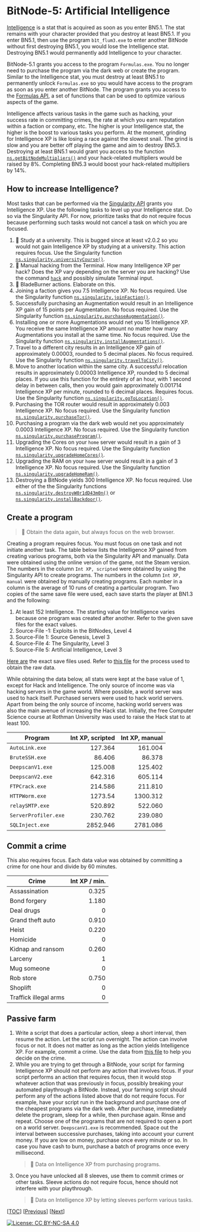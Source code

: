 # BitNode-5: Artificial Intelligence

[Intelligence](https://bitburner.readthedocs.io/en/latest/advancedgameplay/intelligence.html)
is a stat that is acquired as soon as you enter BN5.1. The stat remains with
your character provided that you destroy at least BN5.1. If you enter BN5.1,
then use the program `b1t_flum3.exe` to enter another BitNode without first
destroying BN5.1, you would lose the Intelligence stat. Destroying BN5.1 would
permanently add Intelligence to your character.

BitNode-5.1 grants you access to the program `Formulas.exe`. You no longer need
to purchase the program via the dark web or create the program. Similar to the
Intelligence stat, you must destroy at least BN5.1 to permanently unlock
`Formulas.exe` so you would have access to the program as soon as you enter
another BitNode. The program grants you access to the
[Formulas API](https://github.com/bitburner-official/bitburner-src/blob/dev/markdown/bitburner.formulas.md),
a set of functions that can be used to optimize various aspects of the game.

Intelligence affects various tasks in the game such as hacking, your success
rate in committing crimes, the rate at which you earn reputation within a
faction or company, etc. The higher is your Intelligence stat, the higher is the
boost to various tasks you perform. At the moment, grinding for Intelligence XP
is like losing a race against the slowest snail. The grind is slow and you are
better off playing the game and aim to destroy BN5.3. Destroying at least BN5.1
would grant you access to the function
[`ns.getBitNodeMultipliers()`](https://github.com/bitburner-official/bitburner-src/blob/dev/markdown/bitburner.ns.getbitnodemultipliers.md)
and your hack-related multipliers would be raised by 8%. Completing BN5.3 would
boost your hack-related multipliers by 14%.

## How to increase Intelligence?

Most tasks that can be performed via the
[Singularity API](https://github.com/bitburner-official/bitburner-src/blob/dev/markdown/bitburner.singularity.md)
grants you Intelligence XP. Use the following tasks to level up your
Intelligence stat. Do so via the Singularity API. For now, prioritize tasks that
do not require focus because performing such tasks would not cancel a task on
which you are focused.

1. 🐞 Study at a university. This is bugged since at least v2.0.2 so you would
   not gain Intelligence XP by studying at a university. This action requires
   focus. Use the Singularity function
   [`ns.singularity.universityCourse()`](https://github.com/bitburner-official/bitburner-src/blob/dev/markdown/bitburner.singularity.universitycourse.md).
1. 📝 Manual hacking from the Terminal. How many Intelligence XP per hack? Does
   the XP vary depending on the server you are hacking? Use the command
   [`hack`](https://bitburner.readthedocs.io/en/latest/basicgameplay/terminal.html#hack)
   and possibly simulate Terminal input.
1. 📝 BladeBurner actions. Elaborate on this.
1. Joining a faction gives you 7.5 Intelligence XP. No focus required. Use the
   Singularity function
   [`ns.singularity.joinFaction()`](https://github.com/bitburner-official/bitburner-src/blob/dev/markdown/bitburner.singularity.joinfaction.md).
1. Successfully purchasing an Augmentation would result in an Intelligence XP
   gain of 15 points per Augmentation. No focus required. Use the Singularity
   function
   [`ns.singularity.purchaseAugmentation()`](https://github.com/bitburner-official/bitburner-src/blob/dev/markdown/bitburner.singularity.purchaseaugmentation.md).
1. Installing one or more Augmentations would net you 15 Intelligence XP. You
   receive the same Intelligence XP amount no matter how many Augmentations you
   install at the same time. No focus required. Use the Singularity function
   [`ns.singularity.installAugmentations()`](https://github.com/bitburner-official/bitburner-src/blob/dev/markdown/bitburner.singularity.installaugmentations.md).
1. Travel to a different city results in an Intelligence XP gain of
   approximately 0.00003, rounded to 5 decimal places. No focus required. Use
   the Singularity function
   [`ns.singularity.travelToCity()`](https://github.com/bitburner-official/bitburner-src/blob/dev/markdown/bitburner.singularity.traveltocity.md).
1. Move to another location within the same city. A successful relocation
   results in approximately 0.00003 Intelligence XP, rounded to 5 decimal
   places. If you use this function for the entirety of an hour, with 1 second
   delay in between calls, then you would gain approximately 0.001714
   Intelligence XP per minute, rounded to 6 decimal places. Requires focus. Use
   the Singularity function
   [`ns.singularity.goToLocation()`](https://github.com/bitburner-official/bitburner-src/blob/dev/markdown/bitburner.singularity.gotolocation.md).
1. Purchasing the TOR router would result in approximately 0.003 Intelligence
   XP. No focus required. Use the Singularity function
   [`ns.singularity.purchaseTor()`](https://github.com/bitburner-official/bitburner-src/blob/dev/markdown/bitburner.singularity.purchasetor.md).
1. Purchasing a program via the dark web would net you approximately 0.0003
   Intelligence XP. No focus required. Use the Singularity function
   [`ns.singularity.purchaseProgram()`](https://github.com/bitburner-official/bitburner-src/blob/dev/markdown/bitburner.singularity.purchaseprogram.md).
1. Upgrading the Cores on your `home` server would result in a gain of 3
   Intelligence XP. No focus required. Use the Singularity function
   [`ns.singularity.upgradeHomeCores()`](https://github.com/bitburner-official/bitburner-src/blob/dev/markdown/bitburner.singularity.upgradehomecores.md).
1. Upgrading the RAM on your `home` server would result in a gain of 3
   Intelligence XP. No focus required. Use the Singularity function
   [`ns.singularity.upgradeHomeRam()`](https://github.com/bitburner-official/bitburner-src/blob/dev/markdown/bitburner.singularity.upgradehomeram.md).
1. Destroying a BitNode yields 300 Intelligence XP. No focus required. Use
   either of the the Singularity functions
   [`ns.singularity.destroyW0r1dD43m0n()`](https://github.com/bitburner-official/bitburner-src/blob/dev/markdown/bitburner.singularity.destroyw0r1dd43m0n.md)
   or
   [`ns.singularity.installBackdoor()`](https://github.com/bitburner-official/bitburner-src/blob/dev/markdown/bitburner.singularity.installbackdoor.md).

## Create a program

> 📝 Obtain the data again, but always focus on the web browser.

Creating a program requires focus. You must focus on one task and not initiate
another task. The table below lists the Intelligence XP gained from creating
various programs, both via the Singularity API and manually. Data were obtained
using the online version of the game, not the Steam version. The numbers in the
column `Int XP, scripted` were obtained by using the Singularity API to create
programs. The numbers in the column `Int XP, manual` were obtained by manually
creating programs. Each number in a column is the average of 10 runs of creating
a particular program. Two copies of the same save file were used, each save
starts the player at BN1.3 and the following:

1. At least 152 Intelligence. The starting value for Intelligence varies because
   one program was created after another. Refer to the given save files for the
   exact values.
1. Source-File -1: Exploits in the BitNodes, Level 4
1. Source-File 1: Source Genesis, Level 3
1. Source-File 4: The Singularity, Level 3
1. Source-File 5: Artificial Intelligence, Level 3

[Here are](../../data/program/intelligence/) the exact save files used. Refer to
[this file](../../data/program/intelligence/README.md) for the process used to
obtain the raw data.

While obtaining the data below, all stats were kept at the base value of 1,
except for Hack and Intelligence. The only source of income was via hacking
servers in the game world. Where possible, a world server was used to hack
itself. Purchased servers were used to hack world servers. Apart from being the
only source of income, hacking world servers was also the main avenue of
increasing the Hack stat. Initially, the free Computer Science course at Rothman
University was used to raise the Hack stat to at least 100.

| Program              | Int XP, scripted | Int XP, manual |
| -------------------- | ---------------: | -------------: |
| `AutoLink.exe`       |          127.364 |        161.004 |
| `BruteSSH.exe`       |           86.406 |         86.378 |
| `DeepscanV1.exe`     |          125.008 |        125.402 |
| `DeepscanV2.exe`     |          642.316 |        605.114 |
| `FTPCrack.exe`       |          214.586 |        211.810 |
| `HTTPWorm.exe`       |          1273.54 |       1300.312 |
| `relaySMTP.exe`      |          520.892 |        522.060 |
| `ServerProfiler.exe` |          230.762 |        239.080 |
| `SQLInject.exe`      |         2852.946 |       2781.086 |

## Commit a crime

This also requires focus. Each data value was obtained by committing a crime for
one hour and divide by 60 minutes.

| Crime                 | Int XP / min. |
| --------------------- | ------------: |
| Assassination         |         0.325 |
| Bond forgery          |         1.180 |
| Deal drugs            |             0 |
| Grand theft auto      |         0.910 |
| Heist                 |         0.220 |
| Homicide              |             0 |
| Kidnap and ransom     |         0.260 |
| Larceny               |             1 |
| Mug someone           |             0 |
| Rob store             |         0.750 |
| Shoplift              |             0 |
| Traffick illegal arms |             0 |

## Passive farm

1. Write a script that does a particular action, sleep a short interval, then
   resume the action. Let the script run overnight. The action can involve focus
   or not. It does not matter as long as the action yields Intelligence XP. For
   example, commit a crime. Use the data from
   [this file](../../data/crime/README.md) to help you decide on the crime.
1. While you are trying to get through a BitNode, your script for farming
   Intelligence XP should not perform any action that involves focus. If your
   script performs an action that requires focus, then it would stop whatever
   action that was previously in focus, possibly breaking your automated
   playthrough a BitNode. Instead, your farming script should perform any of the
   actions listed above that do not require focus. For example, have your script
   run in the background and purchase one of the cheapest programs via the dark
   web. After purchase, immediately delete the program, sleep for a while, then
   purchase again. Rinse and repeat. Choose one of the programs that are not
   required to open a port on a world server. `DeepscanV1.exe` is recommended.
   Space out the interval between successive purchases, taking into account your
   current money. If you are low on money, purchase once every minute or so. In
   case you have cash to burn, purchase a batch of programs once every
   millisecond.
    > 📝 Data on Intelligence XP from purchasing programs.
1. Once you have unlocked all 8 sleeves, use them to commit crimes or other
   tasks. Sleeve actions do not require focus, hence should not interfere with
   your playthrough.
    > 📝 Data on Intelligence XP by letting sleeves perform various tasks.

[[TOC](README.md "Table of Contents")]
[[Previous](singularity.md "BitNode-4: The Singularity")]
[[Next](gang.md "BitNode-2: Rise of the Underworld")]

[![License: CC BY-NC-SA 4.0](https://img.shields.io/badge/License-CC%20BY--NC--SA%204.0-blue.svg)](http://creativecommons.org/licenses/by-nc-sa/4.0/)
